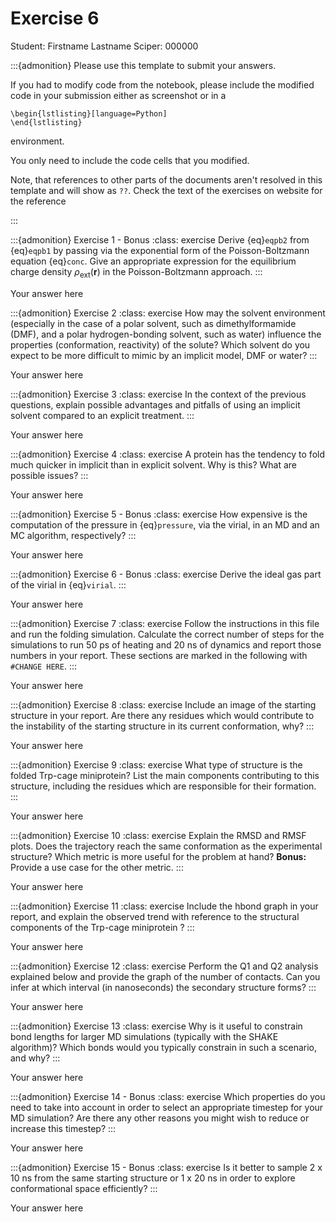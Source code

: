 # Exercise 6

Student:  Firstname Lastname    Sciper: 000000

:::{admonition} Please use this template to submit your answers. 

If you had to modify code from the notebook, please include the modified code in your submission either as screenshot or in a 

```
\begin{lstlisting}[language=Python]
\end{lstlisting}
```


environment. 

You only need to include the code cells that you modified.

Note, that references to other parts of the documents aren't resolved in this template and will show as `??`. Check the text of the exercises on website for the reference

:::

:::{admonition} Exercise 1 - Bonus
:class: exercise
Derive {eq}`eqpb2` from {eq}`eqpb1` by passing via the exponential form of the Poisson-Boltzmann equation {eq}`conc`.    Give an appropriate expression for the equilibrium charge density  $\rho_\text{ext}(\mathbf{r})$ in the Poisson-Boltzmann approach.
:::

Your answer here

:::{admonition} Exercise 2
:class: exercise
How may the solvent environment (especially in the case of a polar
    solvent, such as dimethylformamide (DMF), and a polar
    hydrogen-bonding solvent, such as water) influence the properties
    (conformation, reactivity) of the solute? Which solvent do you
    expect to be more difficult to mimic by an implicit model, DMF or
    water?
:::

Your answer here

:::{admonition} Exercise 3
:class: exercise
In the context of the previous questions, explain possible advantages and pitfalls of using an implicit solvent compared to an explicit treatment.
:::

Your answer here

:::{admonition} Exercise 4
:class: exercise
A protein has the tendency to fold much quicker in implicit than in explicit solvent. Why is this? What are possible issues?
:::

Your answer here

:::{admonition} Exercise 5 - Bonus
:class: exercise
How expensive is the computation of the pressure in
   {eq}`pressure`, via the virial, in an MD and an MC
    algorithm, respectively?
:::

Your answer here

:::{admonition} Exercise 6 - Bonus
:class: exercise
Derive the ideal gas part of the virial in {eq}`virial`.
:::

Your answer here

:::{admonition} Exercise 7
:class: exercise
 Follow the instructions in this file and run the folding simulation. 
Calculate the correct number of steps for the simulations to run 50 ps of heating and 20 ns of dynamics and report those numbers in your report. These sections are marked in the following with `#CHANGE HERE`. 
:::

Your answer here

:::{admonition} Exercise 8
:class: exercise
Include an image of the starting structure in your report. Are there any residues which  would contribute to the instability of the starting structure in its current conformation, why? 
:::

Your answer here

:::{admonition} Exercise 9
:class: exercise
What type of structure is the folded Trp-cage miniprotein? List the main components contributing to this structure, including the residues which are responsible for their formation.
:::

Your answer here

:::{admonition} Exercise 10
:class: exercise
Explain the RMSD and RMSF plots.  Does the trajectory reach the same conformation as the experimental structure?
Which metric is more useful for the problem at hand? <b>Bonus:</b>  Provide a use case for the other metric. 
:::

Your answer here

:::{admonition} Exercise 11
:class: exercise
 Include the hbond graph in your report, and explain the observed trend with reference to the structural components of the Trp-cage miniprotein ?
:::

Your answer here

:::{admonition} Exercise 12
:class: exercise
Perform the Q1 and Q2 analysis explained below and provide the graph of the number of contacts. Can you infer at which interval (in nanoseconds) the secondary structure forms?
:::

Your answer here

:::{admonition} Exercise 13
:class: exercise
Why is it useful to constrain bond lengths for larger MD simulations (typically with the SHAKE algorithm)? Which bonds would you typically constrain in such a scenario, and why?
:::

Your answer here

:::{admonition} Exercise 14 - Bonus
:class: exercise
Which properties do you need to take into account in order to select an appropriate timestep for your MD simulation? Are there any other reasons you might wish to reduce or increase this timestep?
:::

Your answer here

:::{admonition} Exercise 15 - Bonus
:class: exercise
Is it better to sample 2 x 10 ns from the same starting structure or 1 x 20 ns in order to explore conformational space efficiently? 
:::

Your answer here